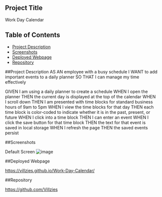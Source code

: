## Project Title
Work Day Calendar

## Table of Contents

- [Project Description](#project-description)
- [Screenshots](#screenshots)
- [Deployed Webpage](#deployed-webpage)
- [Repository](#repository)

##Project Description
AS AN employee with a busy schedule
I WANT to add important events to a daily planner
SO THAT I can manage my time effectively

GIVEN I am using a daily planner to create a schedule
WHEN I open the planner
THEN the current day is displayed at the top of the calendar
WHEN I scroll down
THEN I am presented with time blocks for standard business hours of 9am to 5pm
WHEN I view the time blocks for that day
THEN each time block is color-coded to indicate whether it is in the past, present, or future
WHEN I click into a time block
THEN I can enter an event
WHEN I click the save button for that time block
THEN the text for that event is saved in local storage
WHEN I refresh the page
THEN the saved events persist

##Screenshots

Default Screen ![image](https://github.com/Villzies/Work-Day-Calendar/assets/135443479/59ba5d1a-5067-4662-9f91-54f2c4cc1752)


##Deployed Webpage

https://villzies.github.io/Work-Day-Calendar/

##Repository

https://github.com/Villzies
